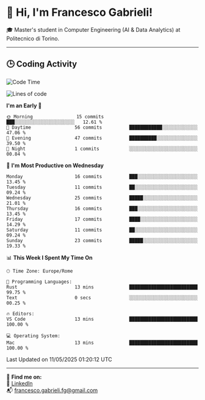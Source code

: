 # 👋 Hi, I'm Francesco Gabrieli!

🎓 Master's student in Computer Engineering (AI & Data Analytics) at Politecnico di Torino.  

---

## 🕒 Coding Activity

<!--START_SECTION:waka-->
![Code Time](http://img.shields.io/badge/Code%20Time-35%20hrs%2024%20mins-blue)

![Lines of code](https://img.shields.io/badge/From%20Hello%20World%20I%27ve%20Written-46.4%20thousand%20lines%20of%20code-blue)

**I'm an Early 🐤** 

```text
🌞 Morning                15 commits          ███░░░░░░░░░░░░░░░░░░░░░░   12.61 % 
🌆 Daytime                56 commits          ████████████░░░░░░░░░░░░░   47.06 % 
🌃 Evening                47 commits          ██████████░░░░░░░░░░░░░░░   39.50 % 
🌙 Night                  1 commits           ░░░░░░░░░░░░░░░░░░░░░░░░░   00.84 % 
```
📅 **I'm Most Productive on Wednesday** 

```text
Monday                   16 commits          ███░░░░░░░░░░░░░░░░░░░░░░   13.45 % 
Tuesday                  11 commits          ██░░░░░░░░░░░░░░░░░░░░░░░   09.24 % 
Wednesday                25 commits          █████░░░░░░░░░░░░░░░░░░░░   21.01 % 
Thursday                 16 commits          ███░░░░░░░░░░░░░░░░░░░░░░   13.45 % 
Friday                   17 commits          ████░░░░░░░░░░░░░░░░░░░░░   14.29 % 
Saturday                 11 commits          ██░░░░░░░░░░░░░░░░░░░░░░░   09.24 % 
Sunday                   23 commits          █████░░░░░░░░░░░░░░░░░░░░   19.33 % 
```


📊 **This Week I Spent My Time On** 

```text
🕑︎ Time Zone: Europe/Rome

💬 Programming Languages: 
Rust                     13 mins             █████████████████████████   99.75 % 
Text                     0 secs              ░░░░░░░░░░░░░░░░░░░░░░░░░   00.25 % 

🔥 Editors: 
VS Code                  13 mins             █████████████████████████   100.00 % 

💻 Operating System: 
Mac                      13 mins             █████████████████████████   100.00 % 
```


 Last Updated on 11/05/2025 01:20:12 UTC
<!--END_SECTION:waka-->


---



🔗 **Find me on:**  
💼 [LinkedIn](https://www.linkedin.com/in/francesco-gabrieli)  
📬 francesco.gabrieli.fg@gmail.com  



